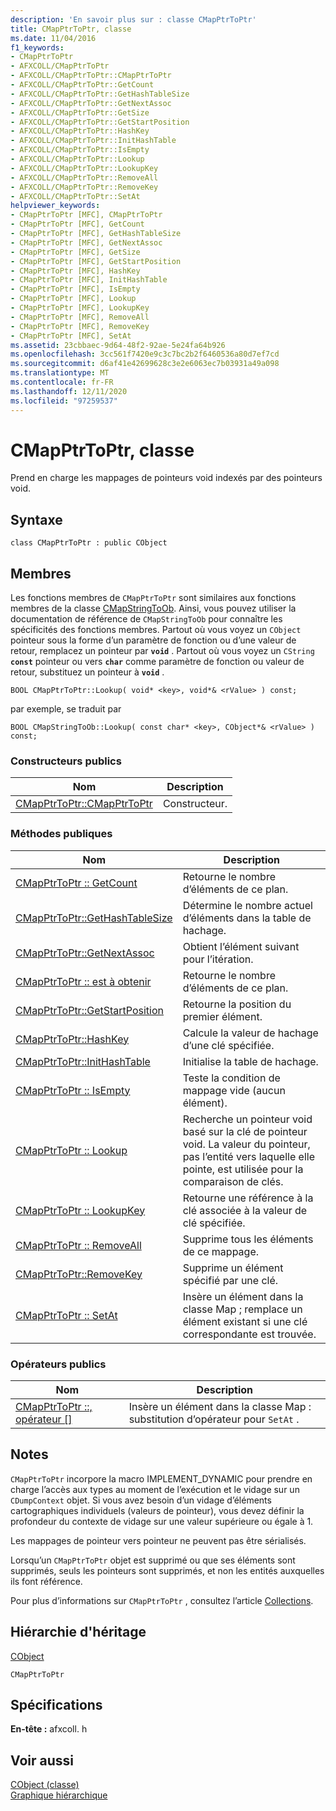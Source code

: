```yaml
---
description: 'En savoir plus sur : classe CMapPtrToPtr'
title: CMapPtrToPtr, classe
ms.date: 11/04/2016
f1_keywords:
- CMapPtrToPtr
- AFXCOLL/CMapPtrToPtr
- AFXCOLL/CMapPtrToPtr::CMapPtrToPtr
- AFXCOLL/CMapPtrToPtr::GetCount
- AFXCOLL/CMapPtrToPtr::GetHashTableSize
- AFXCOLL/CMapPtrToPtr::GetNextAssoc
- AFXCOLL/CMapPtrToPtr::GetSize
- AFXCOLL/CMapPtrToPtr::GetStartPosition
- AFXCOLL/CMapPtrToPtr::HashKey
- AFXCOLL/CMapPtrToPtr::InitHashTable
- AFXCOLL/CMapPtrToPtr::IsEmpty
- AFXCOLL/CMapPtrToPtr::Lookup
- AFXCOLL/CMapPtrToPtr::LookupKey
- AFXCOLL/CMapPtrToPtr::RemoveAll
- AFXCOLL/CMapPtrToPtr::RemoveKey
- AFXCOLL/CMapPtrToPtr::SetAt
helpviewer_keywords:
- CMapPtrToPtr [MFC], CMapPtrToPtr
- CMapPtrToPtr [MFC], GetCount
- CMapPtrToPtr [MFC], GetHashTableSize
- CMapPtrToPtr [MFC], GetNextAssoc
- CMapPtrToPtr [MFC], GetSize
- CMapPtrToPtr [MFC], GetStartPosition
- CMapPtrToPtr [MFC], HashKey
- CMapPtrToPtr [MFC], InitHashTable
- CMapPtrToPtr [MFC], IsEmpty
- CMapPtrToPtr [MFC], Lookup
- CMapPtrToPtr [MFC], LookupKey
- CMapPtrToPtr [MFC], RemoveAll
- CMapPtrToPtr [MFC], RemoveKey
- CMapPtrToPtr [MFC], SetAt
ms.assetid: 23cbbaec-9d64-48f2-92ae-5e24fa64b926
ms.openlocfilehash: 3cc561f7420e9c3c7bc2b2f6460536a80d7ef7cd
ms.sourcegitcommit: d6af41e42699628c3e2e6063ec7b03931a49a098
ms.translationtype: MT
ms.contentlocale: fr-FR
ms.lasthandoff: 12/11/2020
ms.locfileid: "97259537"
---
```

# <a name="cmapptrtoptr-class"></a>CMapPtrToPtr, classe

Prend en charge les mappages de pointeurs void indexés par des pointeurs void.

## <a name="syntax"></a>Syntaxe

```
class CMapPtrToPtr : public CObject
```

## <a name="members"></a>Membres

Les fonctions membres de `CMapPtrToPtr` sont similaires aux fonctions membres de la classe [CMapStringToOb](../../mfc/reference/cmapstringtoob-class.md). Ainsi, vous pouvez utiliser la documentation de référence de `CMapStringToOb` pour connaître les spécificités des fonctions membres. Partout où vous voyez un `CObject` pointeur sous la forme d’un paramètre de fonction ou d’une valeur de retour, remplacez un pointeur par **`void`** . Partout où vous voyez un `CString` **`const`** pointeur ou vers **`char`** comme paramètre de fonction ou valeur de retour, substituez un pointeur à **`void`** .

`BOOL CMapPtrToPtr::Lookup( void* <key>, void*& <rValue> ) const;`

par exemple, se traduit par

`BOOL CMapStringToOb::Lookup( const char* <key>, CObject*& <rValue> ) const;`

### <a name="public-constructors"></a>Constructeurs publics

|Nom|Description|
|----------|-----------------|
|[CMapPtrToPtr::CMapPtrToPtr](../../mfc/reference/cmapstringtoob-class.md#cmapstringtoob)|Constructeur.|

### <a name="public-methods"></a>M&#233;thodes publiques

|Nom|Description|
|----------|-----------------|
|[CMapPtrToPtr :: GetCount](../../mfc/reference/cmapstringtoob-class.md#getcount)|Retourne le nombre d’éléments de ce plan.|
|[CMapPtrToPtr::GetHashTableSize](../../mfc/reference/cmapstringtoob-class.md#gethashtablesize)|Détermine le nombre actuel d’éléments dans la table de hachage.|
|[CMapPtrToPtr::GetNextAssoc](../../mfc/reference/cmapstringtoob-class.md#getnextassoc)|Obtient l’élément suivant pour l’itération.|
|[CMapPtrToPtr :: est à obtenir](../../mfc/reference/cmapstringtoob-class.md#getsize)|Retourne le nombre d’éléments de ce plan.|
|[CMapPtrToPtr::GetStartPosition](../../mfc/reference/cmapstringtoob-class.md#getstartposition)|Retourne la position du premier élément.|
|[CMapPtrToPtr::HashKey](../../mfc/reference/cmapstringtoob-class.md#hashkey)|Calcule la valeur de hachage d’une clé spécifiée.|
|[CMapPtrToPtr::InitHashTable](../../mfc/reference/cmapstringtoob-class.md#inithashtable)|Initialise la table de hachage.|
|[CMapPtrToPtr :: IsEmpty](../../mfc/reference/cmapstringtoob-class.md#isempty)|Teste la condition de mappage vide (aucun élément).|
|[CMapPtrToPtr :: Lookup](../../mfc/reference/cmapstringtoob-class.md#lookup)|Recherche un pointeur void basé sur la clé de pointeur void. La valeur du pointeur, pas l’entité vers laquelle elle pointe, est utilisée pour la comparaison de clés.|
|[CMapPtrToPtr :: LookupKey](../../mfc/reference/cmapstringtoob-class.md#lookupkey)|Retourne une référence à la clé associée à la valeur de clé spécifiée.|
|[CMapPtrToPtr :: RemoveAll](../../mfc/reference/cmapstringtoob-class.md#removeall)|Supprime tous les éléments de ce mappage.|
|[CMapPtrToPtr::RemoveKey](../../mfc/reference/cmapstringtoob-class.md#removekey)|Supprime un élément spécifié par une clé.|
|[CMapPtrToPtr :: SetAt](../../mfc/reference/cmapstringtoob-class.md#setat)|Insère un élément dans la classe Map ; remplace un élément existant si une clé correspondante est trouvée.|

### <a name="public-operators"></a>Op&#233;rateurs publics

|Nom|Description|
|----------|-----------------|
|[CMapPtrToPtr ::, opérateur \[\]](../../mfc/reference/cmapstringtoob-class.md#operator_at)|Insère un élément dans la classe Map : substitution d’opérateur pour `SetAt` .|

## <a name="remarks"></a>Notes

`CMapPtrToPtr` incorpore la macro IMPLEMENT_DYNAMIC pour prendre en charge l’accès aux types au moment de l’exécution et le vidage sur un `CDumpContext` objet. Si vous avez besoin d’un vidage d’éléments cartographiques individuels (valeurs de pointeur), vous devez définir la profondeur du contexte de vidage sur une valeur supérieure ou égale à 1.

Les mappages de pointeur vers pointeur ne peuvent pas être sérialisés.

Lorsqu’un `CMapPtrToPtr` objet est supprimé ou que ses éléments sont supprimés, seuls les pointeurs sont supprimés, et non les entités auxquelles ils font référence.

Pour plus d’informations sur `CMapPtrToPtr` , consultez l’article [Collections](../../mfc/collections.md).

## <a name="inheritance-hierarchy"></a>Hiérarchie d'héritage

[CObject](../../mfc/reference/cobject-class.md)

`CMapPtrToPtr`

## <a name="requirements"></a>Spécifications

**En-tête :** afxcoll. h

## <a name="see-also"></a>Voir aussi

[CObject (classe)](../../mfc/reference/cobject-class.md)<br/>
[Graphique hiérarchique](../../mfc/hierarchy-chart.md)

